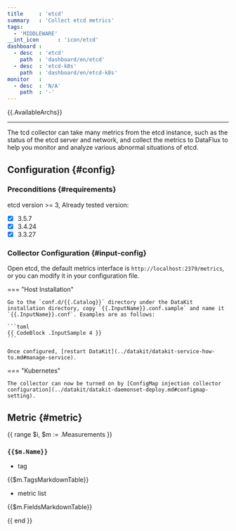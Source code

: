 ```yaml
---
title     : 'etcd'
summary   : 'Collect etcd metrics'
tags:
  - 'MIDDLEWARE'
__int_icon      : 'icon/etcd'
dashboard :
  - desc  : 'etcd'
    path  : 'dashboard/en/etcd'
  - desc  : 'etcd-k8s'
    path  : 'dashboard/en/etcd-k8s'    
monitor   :
  - desc  : 'N/A'
    path  : '-'
---
```



{{.AvailableArchs}}

---

The tcd collector can take many metrics from the etcd instance, such as the status of the etcd server and network, and collect the metrics to DataFlux to help you monitor and analyze various abnormal situations of etcd.

## Configuration {#config}

### Preconditions {#requirements}

etcd version >= 3, Already tested version:

- [x] 3.5.7
- [x] 3.4.24
- [x] 3.3.27

### Collector Configuration {#input-config}

Open etcd, the default metrics interface is `http://localhost:2379/metrics`, or you can modify it in your configuration file.

<!-- markdownlint-disable MD046 -->
=== "Host Installation"

    Go to the `conf.d/{{.Catalog}}` directory under the DataKit installation directory, copy `{{.InputName}}.conf.sample` and name it `{{.InputName}}.conf`. Examples are as follows:

    ```toml
    {{ CodeBlock .InputSample 4 }}
    ```
    
    Once configured, [restart DataKit](../datakit/datakit-service-how-to.md#manage-service).

=== "Kubernetes"

    The collector can now be turned on by [ConfigMap injection collector configuration](../datakit/datakit-daemonset-deploy.md#configmap-setting).
<!-- markdownlint-enable -->

## Metric {#metric}

{{ range $i, $m := .Measurements }}

### `{{$m.Name}}`

- tag

{{$m.TagsMarkdownTable}}

- metric list

{{$m.FieldsMarkdownTable}}

{{ end }}
